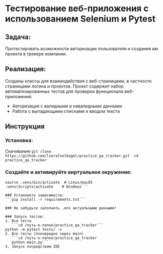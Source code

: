 # Тестирование веб-приложения с использованием Selenium и Pytest

## Задача:

Протестировать возможности авторизации пользователя и создания им проекта в трекере компании. 

## Реализация:

Созданы классы для взаимодействия с веб-страницами, в частности страницами логина и проектов.
Проект содержит набор автоматизированных тестов для проверки функционала веб-приложения:

- Авторизация с валидными и невалидными данными
- Работа с выпадающими списками и вводом текста

## Инструкция
### Установка:

Скачивание ```git clone https://github.com/lsoralnolkagel/practice_qa_tracker.git 
cd practice_qa_tracker```

### Создайте и активируйте виртуальное окружение:
```python3 -m venv .venv
source .venv/bin/activate  # Linux/macOS
.venv\Scripts\activate    # Windows```

### Установите зависимости:
```pip install -r requirements.txt```

### Не забудьте заполнить .env актуальными данными!

### Запуск тестов:
1. Все тесты
   ```cd /путь-к-папке/practice_qa_tracker```
python -m pytest tests/ -v
2. Все тесты (поочередно через main)
   ```cd /путь-к-папке/practice_qa_tracker
   python main.py```
3. Запуск посредством IDE
   
